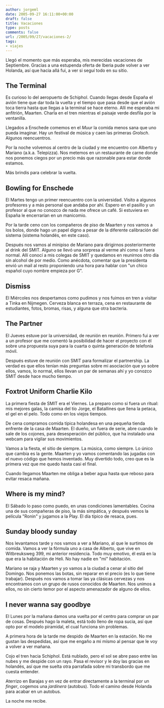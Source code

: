 ```yaml
---
author: jorgeml
date: 2005-09-27 16:11:00+00:00
draft: false
title: Vacaciones
type: posts
comments: false
url: /2005/09/27/vacaciones-2/
tags:
- viajes
---
```


Llegó el momento que más esperaba, mis merecidas vacaciones de Septiembre. Gracias a una estupenda oferta de Iberia pude volver a ver Holanda, así que hacia allá fui, a ver si seguí todo en su sitio.

## The Terminal

Es curioso lo del aeropuerto de Schiphol. Cuando llegas desde España el avión tiene que dar toda la vuelta y el tiempo que pasa desde que el avión toca tierra hasta que llegas a la terminal se hace eterno. Allí me esperaba mi anfitrión, Maarten. Charla en el tren mientras el paisaje verde desfila por la ventanilla.

Llegados a Enschede comemos en el _Muur_ la comida menos sana que uno pueda imaginar. Hay un festival de música y caen las primeras _Grolsch_. Algunos reencuentros.

Por la noche volvemos al centro de la ciudad y me encuentro con Alberto y Mariano (a.k.a. Telepizza). Nos metemos en un restaurante de carne donde nos ponemos ciegos por un precio más que razonable para estar donde estamos.

Más brindis para celebrar la vuelta.


## Bowling for Enschede


El Martes tengo un primer reencuentro con la universidad. Visito a algunos profesores y a más personal que andaba por ahí. Espero en el pasillo y un profesor al que no conozco de nada me ofrece un café. Si estuviera en España le encerrarían en un manicomio.

Por la tarde ceno con los compañeros de piso de Maarten y nos vamos a los bolos, donde hago un papel digno a pesar de la diferente calibración del sistema (sistema holandés, en este caso).

Después nos vamos al minipiso de Mariano para dirigirnos posteriormente al drink del SMIT. Alguno se llevó una sorpresa al verme ahí como si fuera normal. Allí conocí a mis colegas de SMIT y quedamos en reunirnos otro día sin alcohol de por medio. Como anécdota, comentar que la presidenta envió un mail al resto proponiendo una hora para hablar con "un chico español cuyo nombre empieza por G".


## Dismiss


El Miércoles nos despertamos como pudimos y nos fuimos en tren a visitar a Tinka en Nijmegen. Cerveza blanca en terraza, cena en restaurante de estudiantes, fotos, bromas, risas, y alguna que otra bacteria.


## The Partner


El Jueves estuve por la universidad, de reunión en reunión. Primero fui a ver a un profesor que me comentó la posibilidad de hacer el proyecto con él sobre una propuesta suya para la cuarta o quinta generación de telefonía móvil.

Después estuve de reunión con SMIT para formalizar el partnership. La verdad es que ellos tenían más preguntas sobre mi asociación que yo sobre ellos, vamos, lo normal, ellos llevan un par de semanas ahí y yo conozco SMIT desde hace mucho tiempo.


## Foxtrot Uniform Charlie Kilo


La primera fiesta de SMIT era el Viernes. La preparo como si fuera un ritual: mis mejores galas, la camisa del tío Jorge, el Batallines que llena la petaca, el gel en el pelo. Todo como en los viejos tiempos.

De cena compramos comida típica holandesa en una pequeña tienda enfrente de la casa de Maarten. El dueño, un fuera de serie, abre cuando le sale de los cojones, para desesperación del público, que ha instalado una webcam para vigilar sus movimientos.

Vamos a la fiesta, el sitio de siempre. La música, como siempre. Lo único que cambia es la gente. Maarten y yo vamos comentando las jugadas con el nuevo código que hemos inventado. Muy divertido todo, creo que es la primera vez que me quedo hasta casi el final.

Cuando llegamos Maarten me obliga a beber agua hasta que reboso para evitar resaca mañana.


## Where is my mind?


El Sábado lo paso como puedo, en unas condiciones lamentables. Cocina una de sus compañeras de piso, la más simpática, y después vemos la película "Ronin" y jugamos a la Play. El día típico de resaca, pues.


## Sunday bloody sunday


Nos levantamos tarde y nos vamos a ver a Mariano, al que le surtimos de comida. Vamos a ver la fórmula uno a casa de Alberto, que vive en Witbreuksweg 399, mi anterior residencia. Todo muy emotivo, él está en la que era la habitación de Heli. No hay nadie en "mi" habitación.

Mariano se raja y Maarten y yo vamos a la ciudad a cenar al sitio del Domingo. Nos ponemos las botas, sin reparar en el precio (es lo que tiene trabajar). Después nos vamos a tomar las ya clásicas cervezas y nos encontramos con un grupo de rusos conocidos de Maarten. Nos unimos a ellos, no sin cierto temor por el aspecto amenazador de alguno de ellos.


## I never wanna say goodbye


El Lunes por la mañana damos una vuelta por el centro para comprar un par de cosas. Después hago la maleta, está todo lleno de ropa sucia, así que opto por el modelo piramidal, el cual funciona sin problemas.

A primera hora de la tarde me despido de Maarten en la estación. No me gustan las despedidas, así que me engaño a mi mísmo al pensar que le voy a volver a ver mañana.

Cojo el tren hacia Schiphol. Está nublado, pero el sol se abre paso entre las nubes y me despide con un rayo. Pasa el revisor y le doy las gracias en holandés, así que me suelta otra parrafada sobre mi transbordo que me cuesta entender.

Aterrizo en Barajas y en vez de entrar directamente a la terminal por un _finger_, cogemos una _jardinera_ (autobus). Todo el camino desde Holanda para acabar en un autobus.

La noche me recibe.
